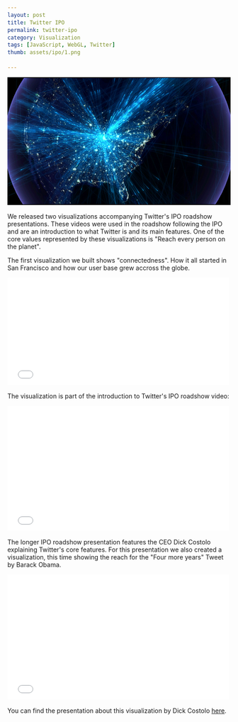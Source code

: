 ```yaml
---
layout: post
title: Twitter IPO
permalink: twitter-ipo
category: Visualization
tags: [JavaScript, WebGL, Twitter]
thumb: assets/ipo/1.png

---
```


![Four more years picture](/assets/ipo/ipo1.png)

We released two visualizations accompanying Twitter's IPO roadshow
presentations. These videos were
used in the roadshow following the IPO and are an introduction to what
Twitter is and its main features. One of the core values represented by these
visualizations is "Reach every person on the planet".

The first visualization we built shows "connectedness". How
it all started in San Francisco and how our user base grew accross
the globe.

<iframe src="//player.vimeo.com/video/79361495" width="500" height="241" frameborder="0" webkitallowfullscreen="true" mozallowfullscreen="true" allowfullscreen="true">
</iframe>

The visualization is part of the introduction to
Twitter's IPO roadshow video:

<iframe width="500" height="281" src="//www.youtube.com/embed/15u2G-L07x8?rel=0" frameborder="0" allowfullscreen="true">
</iframe>

The longer IPO roadshow presentation features the CEO Dick Costolo explaining
Twitter's core features. For this presentation we also created a
visualization, this time showing the reach for the "Four more years"
Tweet by Barack Obama.

<iframe src="//player.vimeo.com/video/79361496" width="500" height="281" frameborder="0" webkitallowfullscreen="true" mozallowfullscreen="true" allowfullscreen="true">
</iframe>

You can find the presentation about this visualization by Dick Costolo [here](http://www.youtube.com/watch?v=iz-8AraqAJo#t=8m02s).

